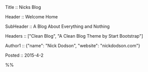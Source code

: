 Title :: Nicks Blog

Header :: Welcome Home

SubHeader :: A Blog About Everything and Nothing

Headers :: ["Clean Blog", "A Clean Blog Theme by Start Bootstrap"]

Author1 :: {"name": "Nick Dodson", "website": "nickdodson.com"}

Posted :: 2015-4-2

%%
